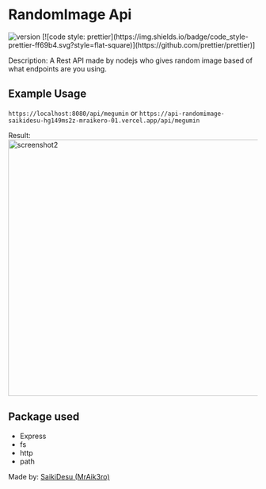 # RandomImage Api
<img alt="version" src="https://img.shields.io/github/package-json/v/mraikero-01/imagerandom-api?label=github&style=flat-square">
[![code style: prettier](https://img.shields.io/badge/code_style-prettier-ff69b4.svg?style=flat-square)](https://github.com/prettier/prettier)]

Description:
A Rest API made by nodejs who gives random image based of what endpoints are you using.

## Example Usage
```https://localhost:8080/api/megumin``` 
or
```https://api-randomimage-saikidesu-hg149ms2z-mraikero-01.vercel.app/api/megumin ```

Result:
<img width="517" alt="screenshot2" src="https://i.ibb.co/c3K4W42/IMG-20220704-014830.jpg">


## Package used
+ Express
+ fs
+ http
+ path

Made by: [SaikiDesu (MrAik3ro)](https://github.com/mraikero-01)
